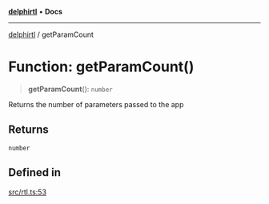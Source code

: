 [**delphirtl**](../README.md) • **Docs**

***

[delphirtl](../globals.md) / getParamCount

# Function: getParamCount()

> **getParamCount**(): `number`

Returns the number of parameters passed to the app

## Returns

`number`

## Defined in

[src/rtl.ts:53](https://github.com/chuacw/delphirtl/blob/fec3f5d663dd7c36654525a8693564dece7e3b0d/src/rtl.ts#L53)
